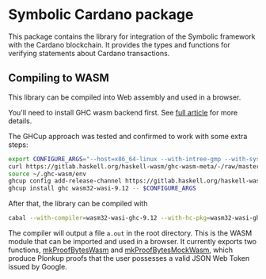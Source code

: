 # Symbolic Cardano package
This package contains the library for integration of the Symbolic framework with the Cardano blockchain. It provides the types and functions for verifying statements about Cardano transactions.

## Compiling to WASM

This library can be compiled into Web assembly and used in a browser.

You'll need to install GHC wasm backend first. See [full article](https://gitlab.haskell.org/haskell-wasm/ghc-wasm-meta) for more details.

The GHCup approach was tested and confirmed to work with some extra steps:

```bash
export CONFIGURE_ARGS="--host=x86_64-linux --with-intree-gmp --with-system-libffi"
curl https://gitlab.haskell.org/haskell-wasm/ghc-wasm-meta/-/raw/master/bootstrap.sh | SKIP_GHC=1 sh
source ~/.ghc-wasm/env
ghcup config add-release-channel https://gitlab.haskell.org/haskell-wasm/ghc-wasm-meta/-/raw/master/ghcup-wasm-0.0.9.yaml
ghcup install ghc wasm32-wasi-9.12 -- $CONFIGURE_ARGS
```

After that, the library can be compiled with

```bash
cabal --with-compiler=wasm32-wasi-ghc-9.12 --with-hc-pkg=wasm32-wasi-ghc-pkg-9.12 --with-hsc2hs=wasm32-wasi-hsc2hs-9.12 build
```

The compiler will output a file `a.out` in the root directory. This is the WASM module that can be imported and used in a browser.
It currently exports two functions, [mkProofBytesWasm](src/ZkFold/Symbolic/Cardano/Contracts/SmartWallet.hs#L375) and [mkProofBytesMockWasm](src/ZkFold/Symbolic/Cardano/Contracts/SmartWallet.hs#L378), which produce Plonkup proofs that the user possesses a valid JSON Web Token issued by Google.
